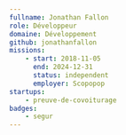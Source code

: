 ```yaml
---
fullname: Jonathan Fallon
role: Développeur
domaine: Développement
github: jonathanfallon
missions:
    - start: 2018-11-05
      end: 2024-12-31
      status: independent
      employer: Scopopop
startups:
    - preuve-de-covoiturage
badges:
    - segur
---
```

